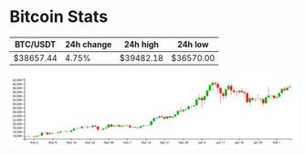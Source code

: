 # Bitcoin Stats

BTC/USDT|24h change|24h high|24h low|
|---|---|---|---|
|$38657.44|4.75%|$39482.18|$36570.00|

<img src="./chart.svg">
